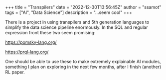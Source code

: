 +++
title = "Transpilers"
date = "2022-12-30T13:56:45Z"
author = "ssamot"
tags = ["AI", "Data Science"]
description = "...seem cool"
+++

There is a project in using transpilers and 5th generation languages to simplify the data science pipeline enormously. In the SQL and regular expression front these two seem promising: 

https://pomsky-lang.org/

https://prql-lang.org/

One should be able to use these to make extremely explainable AI modules, something I plan on exploring in the next few months, after I finish (another) RL paper.